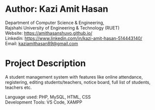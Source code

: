 # Author: Kazi Amit Hasan

Department of Computer Science & Engineering, </br>
Rajshahi University of Engineering & Technology (RUET) </br>
Website: https://amithasanshuvo.github.io/ </br>
Linkedin: https://www.linkedin.com/in/kazi-amit-hasan-514443140/ </br>
Email: kaziamithasan89@gmail.com

# Project Description
A student management system with features like online attendance, registering, editing students/teachers, notice board, full list of students, teachers etc.

Language used: PHP, MySQL, HTML, CSS <br/>
Development Tools: VS Code, XAMPP
